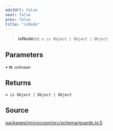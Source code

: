 ```yaml
---
editUrl: false
next: false
prev: false
title: "isNode"
---
```


> **isNode**(`n`): `n is Object | Object | Object`

## Parameters

• **n**: `unknown`

## Returns

`n is Object | Object | Object`

## Source

[packages/microcosm/src/schema/guards.ts:5](https://github.com/nodenogg-in/alpha-p2p/blob/b2606a07ac492cf6a35305dd9d2261575053d888/packages/microcosm/src/schema/guards.ts#L5)
